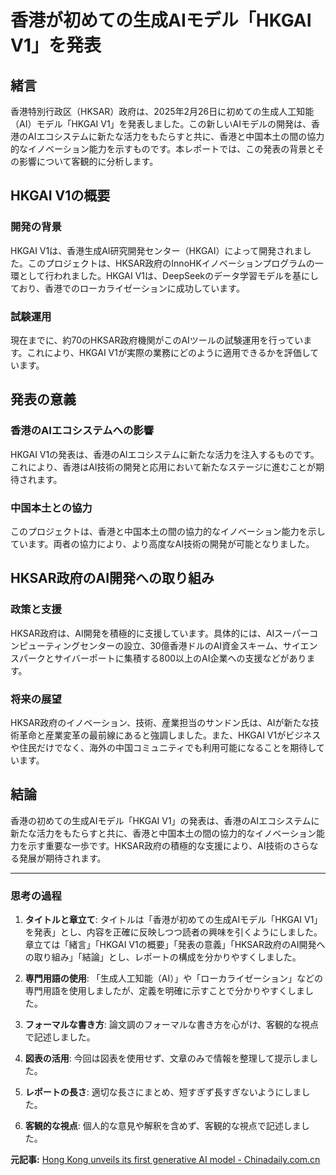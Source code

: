 # 香港が初めての生成AIモデル「HKGAI V1」を発表

## 緒言

香港特別行政区（HKSAR）政府は、2025年2月26日に初めての生成人工知能（AI）モデル「HKGAI V1」を発表しました。この新しいAIモデルの開発は、香港のAIエコシステムに新たな活力をもたらすと共に、香港と中国本土の間の協力的なイノベーション能力を示すものです。本レポートでは、この発表の背景とその影響について客観的に分析します。

## HKGAI V1の概要

### 開発の背景

HKGAI V1は、香港生成AI研究開発センター（HKGAI）によって開発されました。このプロジェクトは、HKSAR政府のInnoHKイノベーションプログラムの一環として行われました。HKGAI V1は、DeepSeekのデータ学習モデルを基にしており、香港でのローカライゼーションに成功しています。

### 試験運用

現在までに、約70のHKSAR政府機関がこのAIツールの試験運用を行っています。これにより、HKGAI V1が実際の業務にどのように適用できるかを評価しています。

## 発表の意義

### 香港のAIエコシステムへの影響

HKGAI V1の発表は、香港のAIエコシステムに新たな活力を注入するものです。これにより、香港はAI技術の開発と応用において新たなステージに進むことが期待されます。

### 中国本土との協力

このプロジェクトは、香港と中国本土の間の協力的なイノベーション能力を示しています。両者の協力により、より高度なAI技術の開発が可能となりました。

## HKSAR政府のAI開発への取り組み

### 政策と支援

HKSAR政府は、AI開発を積極的に支援しています。具体的には、AIスーパーコンピューティングセンターの設立、30億香港ドルのAI資金スキーム、サイエンスパークとサイバーポートに集積する800以上のAI企業への支援などがあります。

### 将来の展望

HKSAR政府のイノベーション、技術、産業担当のサンドン氏は、AIが新たな技術革命と産業変革の最前線にあると強調しました。また、HKGAI V1がビジネスや住民だけでなく、海外の中国コミュニティでも利用可能になることを期待しています。

## 結論

香港の初めての生成AIモデル「HKGAI V1」の発表は、香港のAIエコシステムに新たな活力をもたらすと共に、香港と中国本土の間の協力的なイノベーション能力を示す重要な一歩です。HKSAR政府の積極的な支援により、AI技術のさらなる発展が期待されます。

---

### 思考の過程

1. **タイトルと章立て**: タイトルは「香港が初めての生成AIモデル「HKGAI V1」を発表」とし、内容を正確に反映しつつ読者の興味を引くようにしました。章立ては「緒言」「HKGAI V1の概要」「発表の意義」「HKSAR政府のAI開発への取り組み」「結論」とし、レポートの構成を分かりやすくしました。

2. **専門用語の使用**: 「生成人工知能（AI）」や「ローカライゼーション」などの専門用語を使用しましたが、定義を明確に示すことで分かりやすくしました。

3. **フォーマルな書き方**: 論文調のフォーマルな書き方を心がけ、客観的な視点で記述しました。

4. **図表の活用**: 今回は図表を使用せず、文章のみで情報を整理して提示しました。

5. **レポートの長さ**: 適切な長さにまとめ、短すぎず長すぎないようにしました。

6. **客観的な視点**: 個人的な意見や解釈を含めず、客観的な視点で記述しました。

**元記事:** [Hong Kong unveils its first generative AI model - Chinadaily.com.cn](https://www.chinadaily.com.cn/a/202502/26/WS67be7883a310c240449d7525.html)